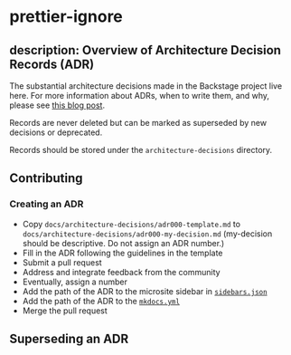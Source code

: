 # prettier-ignore
description: Overview of Architecture Decision Records (ADR)
---

The substantial architecture decisions made in the Backstage project live here.
For more information about ADRs, when to write them, and why, please see
[this blog post](https://engineering.atspotify.com/2020/04/14/when-should-i-write-an-architecture-decision-record/).

Records are never deleted but can be marked as superseded by new decisions or
deprecated.

Records should be stored under the `architecture-decisions` directory.

## Contributing

### Creating an ADR

- Copy `docs/architecture-decisions/adr000-template.md` to
  `docs/architecture-decisions/adr000-my-decision.md` (my-decision should be
  descriptive. Do not assign an ADR number.)
- Fill in the ADR following the guidelines in the template
- Submit a pull request
- Address and integrate feedback from the community
- Eventually, assign a number
- Add the path of the ADR to the microsite sidebar in
  [`sidebars.json`](https://github.com/backstage/backstage/blob/master/microsite/sidebars.json)
- Add the path of the ADR to the
  [`mkdocs.yml`](https://github.com/backstage/backstage/blob/master/mkdocs.yml)
- Merge the pull request

## Superseding an ADR
